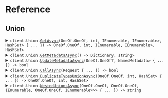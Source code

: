 # Reference
## Union
<details><summary><code>client.Union.<a href="/src/SeedUndiscriminatedUnions/Union/UnionClient.cs">GetAsync</a>(OneOf.OneOf<string, IEnumerable<string>, int, IEnumerable<int>, IEnumerable<IEnumerable<int>>, HashSet<string>> { ... }) -> OneOf.OneOf<string, IEnumerable<string>, int, IEnumerable<int>, IEnumerable<IEnumerable<int>>, HashSet<string>></code></summary>
<dl>
<dd>

#### 🔌 Usage

<dl>
<dd>

<dl>
<dd>

```csharp
await client.Union.GetAsync("string");
```
</dd>
</dl>
</dd>
</dl>

#### ⚙️ Parameters

<dl>
<dd>

<dl>
<dd>

**request:** `OneOf.OneOf<string, IEnumerable<string>, int, IEnumerable<int>, IEnumerable<IEnumerable<int>>, HashSet<string>>` 
    
</dd>
</dl>
</dd>
</dl>


</dd>
</dl>
</details>

<details><summary><code>client.Union.<a href="/src/SeedUndiscriminatedUnions/Union/UnionClient.cs">GetMetadataAsync</a>() -> Dictionary<OneOf.OneOf<KeyType, string>, string></code></summary>
<dl>
<dd>

#### 🔌 Usage

<dl>
<dd>

<dl>
<dd>

```csharp
await client.Union.GetMetadataAsync();
```
</dd>
</dl>
</dd>
</dl>


</dd>
</dl>
</details>

<details><summary><code>client.Union.<a href="/src/SeedUndiscriminatedUnions/Union/UnionClient.cs">UpdateMetadataAsync</a>(OneOf.OneOf<Dictionary<string, object?>?, NamedMetadata> { ... }) -> bool</code></summary>
<dl>
<dd>

#### 🔌 Usage

<dl>
<dd>

<dl>
<dd>

```csharp
await client.Union.UpdateMetadataAsync(
    new Dictionary<string, object>()
    {
        {
            "string",
            new Dictionary<object, object?>() { { "key", "value" } }
        },
    }
);
```
</dd>
</dl>
</dd>
</dl>

#### ⚙️ Parameters

<dl>
<dd>

<dl>
<dd>

**request:** `OneOf.OneOf<Dictionary<string, object?>?, NamedMetadata>` 
    
</dd>
</dl>
</dd>
</dl>


</dd>
</dl>
</details>

<details><summary><code>client.Union.<a href="/src/SeedUndiscriminatedUnions/Union/UnionClient.cs">CallAsync</a>(Request { ... }) -> bool</code></summary>
<dl>
<dd>

#### 🔌 Usage

<dl>
<dd>

<dl>
<dd>

```csharp
await client.Union.CallAsync(
    new Request
    {
        Union = new Dictionary<string, object>()
        {
            {
                "union",
                new Dictionary<object, object?>() { { "key", "value" } }
            },
        },
    }
);
```
</dd>
</dl>
</dd>
</dl>

#### ⚙️ Parameters

<dl>
<dd>

<dl>
<dd>

**request:** `Request` 
    
</dd>
</dl>
</dd>
</dl>


</dd>
</dl>
</details>

<details><summary><code>client.Union.<a href="/src/SeedUndiscriminatedUnions/Union/UnionClient.cs">DuplicateTypesUnionAsync</a>(OneOf.OneOf<string, IEnumerable<string>, int, HashSet<string>> { ... }) -> OneOf.OneOf<string, IEnumerable<string>, int, HashSet<string>></code></summary>
<dl>
<dd>

#### 🔌 Usage

<dl>
<dd>

<dl>
<dd>

```csharp
await client.Union.DuplicateTypesUnionAsync("string");
```
</dd>
</dl>
</dd>
</dl>

#### ⚙️ Parameters

<dl>
<dd>

<dl>
<dd>

**request:** `OneOf.OneOf<string, IEnumerable<string>, int, HashSet<string>>` 
    
</dd>
</dl>
</dd>
</dl>


</dd>
</dl>
</details>

<details><summary><code>client.Union.<a href="/src/SeedUndiscriminatedUnions/Union/UnionClient.cs">NestedUnionsAsync</a>(OneOf.OneOf<string, IEnumerable<string>, OneOf.OneOf<int, HashSet<string>, IEnumerable<string>, OneOf.OneOf<bool, HashSet<string>, IEnumerable<string>>>> { ... }) -> string</code></summary>
<dl>
<dd>

#### 🔌 Usage

<dl>
<dd>

<dl>
<dd>

```csharp
await client.Union.NestedUnionsAsync("string");
```
</dd>
</dl>
</dd>
</dl>

#### ⚙️ Parameters

<dl>
<dd>

<dl>
<dd>

**request:** `OneOf.OneOf<string, IEnumerable<string>, OneOf.OneOf<int, HashSet<string>, IEnumerable<string>, OneOf.OneOf<bool, HashSet<string>, IEnumerable<string>>>>` 
    
</dd>
</dl>
</dd>
</dl>


</dd>
</dl>
</details>
